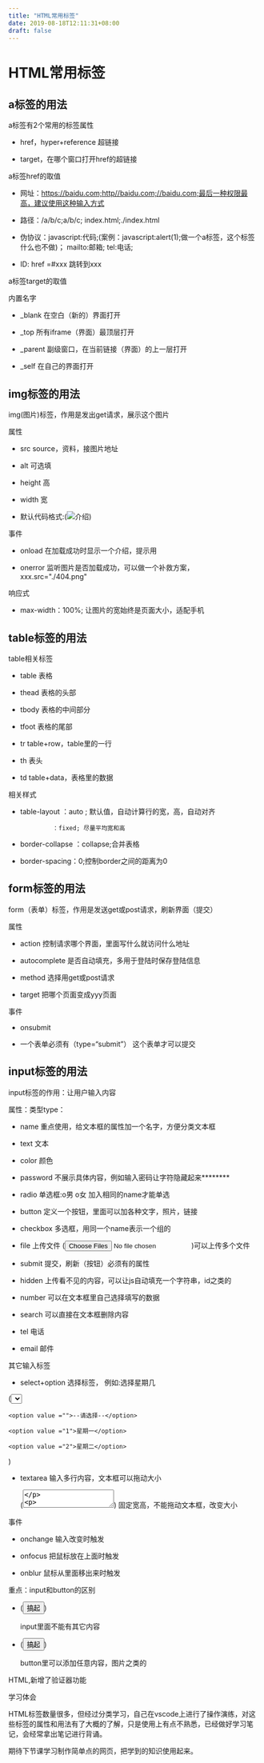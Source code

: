 ```yaml
---
title: "HTML常用标签"
date: 2019-08-18T12:11:31+08:00
draft: false
---
```


# HTML常用标签

## a标签的用法

a标签有2个常用的标签属性

* href，hyper+reference     超链接

* target，在哪个窗口打开href的超链接

a标签href的取值

* 网址：https://baidu.com;http//baidu.com;//baidu.com;最后一种权限最高，建议使用这种输入方式

* 路径：/a/b/c;a/b/c;  index.html;./index.html

* 伪协议：javascript:代码;(案例：javascript:alert(1);做一个a标签，这个标签什么也不做)；    mailto:邮箱;       tel:电话;

* ID:   href =#xxx   跳转到xxx

a标签target的取值

内置名字

* _blank    在空白（新的）界面打开
  
* _top      所有iframe（界面）最顶层打开

* _parent   副级窗口，在当前链接（界面）的上一层打开

* _self     在自己的界面打开

## img标签的用法

img(图片)标签，作用是发出get请求，展示这个图片

属性

* src       source，资料，接图片地址

* alt       可选填

* height    高
 
* width     宽

* 默认代码格式:(<img src="图片" alt ="介绍">)

事件

* onload    在加载成功时显示一个介绍，提示用

* onerror   监听图片是否加载成功，可以做一个补救方案，xxx.src="./404.png"

响应式

* max-width：100%; 让图片的宽始终是页面大小，适配手机

## table标签的用法

table相关标签

* table         表格
  
* thead         表格的头部

* tbody         表格的中间部分
  
* tfoot         表格的尾部
  
* tr            table+row，table里的一行
  
* th            表头

* td            table+data，表格里的数据
  
相关样式

* table-layout ：auto ; 默认值，自动计算行的宽，高，自动对齐     
             
               ：fixed; 尽量平均宽和高

* border-collapse ：collapse;合并表格
  
* border-spacing：0;控制border之间的距离为0 
  
## form标签的用法

form（表单）标签，作用是发送get或post请求，刷新界面（提交）

属性

* action         控制请求哪个界面，里面写什么就访问什么地址
  
* autocomplete   是否自动填充，多用于登陆时保存登陆信息
  
* method         选择用get或post请求
  
* target         把哪个页面变成yyy页面

事件

* onsubmit

* 一个表单必须有（type=“submit”） 这个表单才可以提交

## input标签的用法

input标签的作用：让用户输入内容

属性：类型type：

* name        重点使用，给文本框的属性加一个名字，方便分类文本框 

* text        文本
  
* color       颜色
  
* password    不展示具体内容，例如输入密码让字符隐藏起来********
  
* radio       单选框:o男 o女  加入相同的name才能单选
 
* button      定义一个按钮，里面可以加各种文字，照片，链接
  
* checkbox    多选框，用同一个name表示一个组的
  
* file        上传文件   (<input type="file" multiple>)可以上传多个文件
  
* submit      提交，刷新（按钮）必须有的属性
  
* hidden      上传看不见的内容，可以让js自动填充一个字符串，id之类的

* number      可以在文本框里自己选择填写的数据
  
* search      可以直接在文本框删除内容
  
* tel         电话
  
* email       邮件

其它输入标签

* select+option   选择标签， 例如:选择星期几

 (<select>  是真正的值  用户看见的值

    <option value ="">--请选择--</option>

    <option value ="1">星期一</option>

    <option value ="2">星期二</option>

   </select>)

* textarea    输入多行内容，文本框可以拖动大小
  
  (<textarea style = "resize : nome; width = 50%; height = 200px; ">

    </textarea>)                     固定宽高，不能拖动文本框，改变大小

事件

* onchange      输入改变时触发
  
* onfocus       把鼠标放在上面时触发

* onblur        鼠标从里面移出来时触发

重点：input和button的区别

* (<input type ="submit" value ="搞起"/>)
  
    input里面不能有其它内容

* (<button type ="submit">搞起</button>)

    button里可以添加任意内容，图片之类的

HTML,新增了验证器功能

学习体会

HTML标签数量很多，但经过分类学习，自己在vscode上进行了操作演练，对这些标签的属性和用法有了大概的了解，只是使用上有点不熟悉，已经做好学习笔记，会经常拿出笔记进行背诵。

期待下节课学习制作简单点的网页，把学到的知识使用起来。

